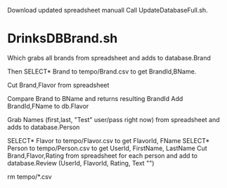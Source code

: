Download updated spreadsheet manuall
Call UpdateDatabaseFull.sh.

# DrinksDBBrand.sh
Which grabs all brands from spreadsheet and adds to database.Brand


Then SELECT* Brand to tempo/Brand.csv to get BrandId,BName.

Cut Brand,Flavor from spreadsheet

Compare Brand to BName and returns resulting BrandId
Add BrandId,FName to db.Flavor

Grab Names (first,last, "Test" user/pass right now) from spreadsheet and adds to database.Person

SELECT* Flavor to tempo/Flavor.csv to get FlavorId, FName
SELECT* Person to tempo/Person.csv to get UserId, FirstName, LastName
Cut Brand,Flavor,Rating from spreadsheet for each person and add to database.Review (UserId, FlavorId, Rating, Text "")

rm tempo/*.csv

